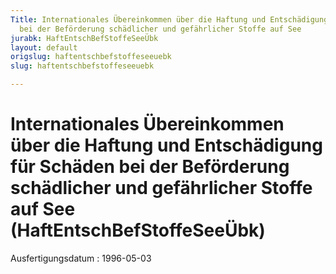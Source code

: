 ```yaml
---
Title: Internationales Übereinkommen über die Haftung und Entschädigung für  Schäden
  bei der Beförderung schädlicher und gefährlicher Stoffe auf See
jurabk: HaftEntschBefStoffeSeeÜbk
layout: default
origslug: haftentschbefstoffeseeuebk
slug: haftentschbefstoffeseeuebk

---
```


# Internationales Übereinkommen über die Haftung und Entschädigung für  Schäden bei der Beförderung schädlicher und gefährlicher Stoffe auf See (HaftEntschBefStoffeSeeÜbk)

Ausfertigungsdatum
:   1996-05-03

